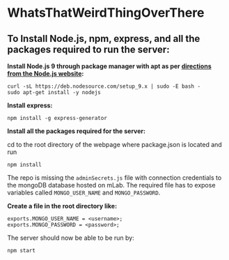 # WhatsThatWeirdThingOverThere

## To Install Node.js, npm, express, and all the packages required to run the server:

__Install Node.js 9 through package manager with apt as per [directions from the Node.js website](https://nodejs.org/en/download/package-manager/):__
```
curl -sL https://deb.nodesource.com/setup_9.x | sudo -E bash -
sudo apt-get install -y nodejs
```

__Install express:__ 
```
npm install -g express-generator
```

__Install all the packages required for the server:__

cd to the root directory of the webpage where package.json is located and run
```
npm install
```

The repo is missing the `adminSecrets.js` file with connection credentials to the mongoDB database hosted on mLab. The required file has to expose variables called `MONGO_USER_NAME` and `MONGO_PASSWORD`. 

__Create a file in the root directory like:__
```
exports.MONGO_USER_NAME = <username>;
exports.MONGO_PASSWORD = <password>;
```

The server should now be able to be run by:
```
npm start
```
